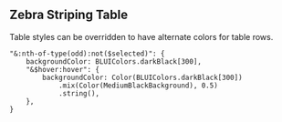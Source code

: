 ## Zebra Striping Table

Table styles can be overridden to have alternate colors for table rows.

```
"&:nth-of-type(odd):not($selected)": {
    backgroundColor: BLUIColors.darkBlack[300],
    "&$hover:hover": {
        backgroundColor: Color(BLUIColors.darkBlack[300])
            .mix(Color(MediumBlackBackground), 0.5)
            .string(),
    },
}
```